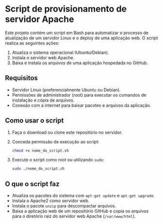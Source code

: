 # Script de provisionamento de servidor Apache

Este projeto contém um script em Bash para automatizar o processo de atualização de um servidor Linux e o deploy de uma aplicação web. O script realiza as seguintes ações:

1. Atualiza o sistema operacional (Ubuntu/Debian).
2. Instala o servidor web Apache.
3. Baixa e instala os arquivos de uma aplicação hospedada no GitHub.

## Requisitos

- Servidor Linux (preferencialmente Ubuntu ou Debian).
- Permissões de administrador (root) para executar os comandos de instalação e cópia de arquivos.
- Conexão com a internet para baixar pacotes e arquivos da aplicação.

## Como usar o script

1. Faça o download ou clone este repositório no servidor.
2. Conceda permissão de execução ao script:

    ```bash
    chmod +x nome_do_script.sh
    ```

3. Execute o script como root ou utilizando `sudo`:

    ```bash
    sudo ./nome_do_script.sh
    ```

## O que o script faz

- Atualiza os pacotes do sistema com `apt-get update` e `apt-get upgrade`.
- Instala o Apache2 como servidor web.
- Instala o pacote `unzip` para descompactar arquivos.
- Baixa a aplicação web de um repositório GitHub e copia os arquivos para o diretório raiz do servidor web Apache (`/var/www/html`).


